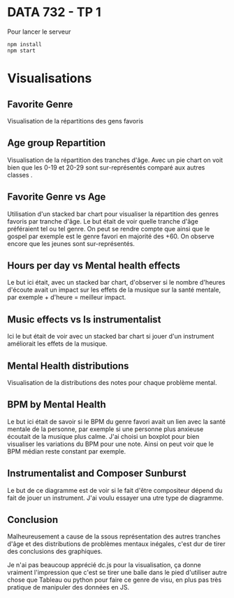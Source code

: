 # DATA 732 - TP 1

Pour lancer le serveur

```shell
npm install
npm start
```

# Visualisations

## Favorite Genre

Visualisation de la répartitions des gens favoris

## Age group Repartition

Visualisation de la répartition des tranches d'âge. Avec un pie chart on voit bien que les 0-19 et 20-29 sont sur-représentés comparé aux autres classes .

## Favorite Genre vs Age

Utilisation d'un stacked bar chart pour visualiser la répartition des genres favoris par tranche d'âge. Le but était de voir quelle tranche d'âge préféraient tel ou tel genre. On peut se rendre compte que ainsi que le gospel par exemple est le genre favori en majorité des +60. On observe encore que les jeunes sont sur-représentés.

## Hours per day vs Mental health effects

Le but ici était, avec un stacked bar chart, d'observer si le nombre d'heures d'écoute avait un impact sur les effets de la musique sur la santé  mentale, par exemple + d'heure = meilleur impact.

## Music effects vs Is instrumentalist

Ici le but était de voir avec un stacked bar chart si jouer d'un instrument améliorait les effets de la musique.

## Mental Health distributions

Visualisation de la distributions des notes pour chaque problème mental.

## BPM by Mental Health

Le but ici était de savoir si le BPM du genre favori avait un lien avec la santé mentale de la personne, par exemple si une personne plus anxieuse écoutait de la musique plus calme. J'ai choisi un boxplot pour bien visualiser les variations du BPM pour une note. Ainsi on peut voir que le BPM médian reste constant par exemple.

## Instrumentalist and Composer Sunburst

Le but de ce diagramme est de voir si le fait d'être compositeur dépend du fait de jouer un instrument. J'ai voulu essayer una utre type de diagramme.

## Conclusion

Malheureusement a cause de la ssous représentation des autres tranches d'âge et des distributions de problèmes mentaux inégales, c'est dur de tirer des conclusions des graphiques.

Je n'ai pas beaucoup apprécié dc.js pour la visualisation, ça donne vraiment l'impression que c'est se tirer une balle dans le pied d'utiliser autre chose que Tableau ou python pour faire ce genre de visu, en plus pas très pratique de manipuler des données en JS.
